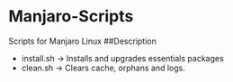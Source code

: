 # Manjaro-Scripts
Scripts for Manjaro Linux
##Description
* install.sh -> Installs and upgrades essentials packages
* clean.sh -> Clears cache, orphans and logs.
